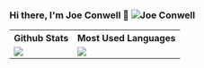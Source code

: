 ### Hi there, I'm Joe Conwell 👋 <span align="right"> <img src="https://komarev.com/ghpvc/?username=jmc529" alt="Joe Conwell" /> </span>

<!--
- 🔭 I’m currently working on ...
- 🌱 I’m currently learning ...
- 👯 I’m looking to collaborate on ...
- 🤔 I’m looking for help with ...
- 💬 Ask me about ...
- 📫 How to reach me: ...
- 😄 Pronouns: ...
- ⚡ Fun fact: ...
## Connect with me:
<a href="https://www.linkedin.com/in/harmanjit-singh-36a447198/"><img src="https://github.com/aritraroy/social-icons/blob/master/linkedin-icon.png?raw=true" width="50"></a>
-->

<table>
<tr>
<th> Github Stats </th>
<th> Most Used Languages </th>
</tr>
<tr>
<td>
<img align="center" src="https://github-readme-stats.vercel.app/api?username=jmc529&show_icons=true&t&theme=calm&hide_title=true&hide_rank=true&include_all_commits=true&count_private=true&disable_animations=true">

</td>
<td>

<img align="center" src="https://github-readme-stats.vercel.app/api/top-langs/?username=jmc529&layout=compact&theme=calm&hide_title=true">

</td>
</tr>
</table>
